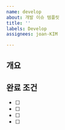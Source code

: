```yaml
---
name: develop
about: 개발 이슈 템플릿
title: ''
labels: Develop
assignees: joan-KIM

---
```


## 개요


## 완료 조건
- [ ]
- [ ]
- [ ]
- [ ]
